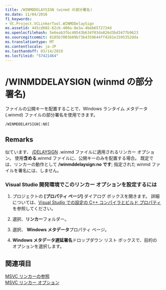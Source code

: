 ```yaml
---
title: /WINMDDELAYSIGN (winmd の部分署名)
ms.date: 11/04/2016
f1_keywords:
- VC.Project.VCLinkerTool.WINMDDelaySign
ms.assetid: 445cd602-62cb-400a-8e3a-4beb6572724d
ms.openlocfilehash: 5e6eab3fbc40543b634f03da826d3bd3477b9623
ms.sourcegitcommit: 8105b7003b89b73b4359644ff4281e1595352dda
ms.translationtype: MT
ms.contentlocale: ja-JP
ms.lasthandoff: 03/14/2019
ms.locfileid: "57421464"
---
```

# <a name="winmddelaysign-partially-sign-a-winmd"></a>/WINMDDELAYSIGN (winmd の部分署名)

ファイルの公開キーを配置することで、Windows ランタイム メタデータ (.winmd) ファイルの部分署名を使用できます。

```
/WINMDDELAYSIGN[:NO]
```

## <a name="remarks"></a>Remarks

似ています、 [/DELAYSIGN](delaysign-partially-sign-an-assembly.md) .winmd ファイルに適用されるリンカー オプション。 使用**含める**.winmd ファイルに、公開キーのみを配置する場合。 既定では、リンカーの動作として **/winmddelaysign:no です**; 指定された winmd ファイルを署名には、しません。

### <a name="to-set-this-linker-option-in-the-visual-studio-development-environment"></a>Visual Studio 開発環境でこのリンカー オプションを設定するには

1. プロジェクトの **[プロパティ ページ]** ダイアログ ボックスを開きます。 詳細については、[Visual Studio での設定の C++ コンパイラとビルド プロパティ](../working-with-project-properties.md)を参照してください。

1. 選択、**リンカー**フォルダー。

1. 選択、 **Windows メタデータ**プロパティ ページ。

1. **Windows メタデータ遅延署名**ドロップダウン リスト ボックスで、目的のオプションを選択します。

## <a name="see-also"></a>関連項目

[MSVC リンカーの参照](linking.md)<br/>
[MSVC リンカー オプション](linker-options.md)
